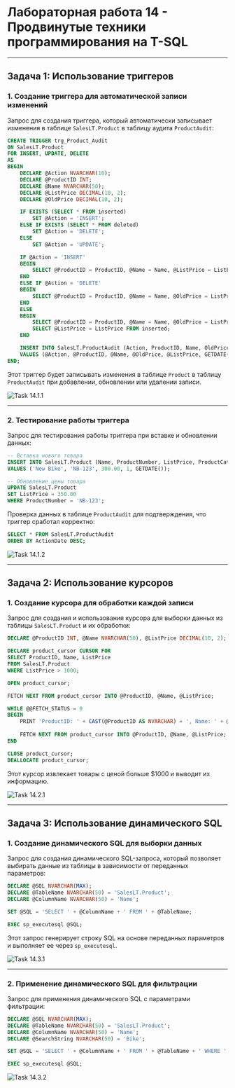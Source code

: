 # Лабораторная работа 14 - Продвинутые техники программирования на T-SQL

---

## Задача 1: Использование триггеров

### 1. Создание триггера для автоматической записи изменений

Запрос для создания триггера, который автоматически записывает изменения в таблице `SalesLT.Product` в таблицу аудита `ProductAudit`:

```sql
CREATE TRIGGER trg_Product_Audit
ON SalesLT.Product
FOR INSERT, UPDATE, DELETE
AS
BEGIN
    DECLARE @Action NVARCHAR(10);
    DECLARE @ProductID INT;
    DECLARE @Name NVARCHAR(50);
    DECLARE @ListPrice DECIMAL(10, 2);
    DECLARE @OldPrice DECIMAL(10, 2);

    IF EXISTS (SELECT * FROM inserted)
        SET @Action = 'INSERT';
    ELSE IF EXISTS (SELECT * FROM deleted)
        SET @Action = 'DELETE';
    ELSE
        SET @Action = 'UPDATE';

    IF @Action = 'INSERT'
    BEGIN
        SELECT @ProductID = ProductID, @Name = Name, @ListPrice = ListPrice FROM inserted;
    END
    ELSE IF @Action = 'DELETE'
    BEGIN
        SELECT @ProductID = ProductID, @Name = Name, @OldPrice = ListPrice FROM deleted;
    END
    ELSE
    BEGIN
        SELECT @ProductID = ProductID, @Name = Name, @OldPrice = ListPrice FROM deleted;
        SELECT @ListPrice = ListPrice FROM inserted;
    END

    INSERT INTO SalesLT.ProductAudit (Action, ProductID, Name, OldPrice, NewPrice, ActionDate)
    VALUES (@Action, @ProductID, @Name, @OldPrice, @ListPrice, GETDATE());
END;
```

Этот триггер будет записывать изменения в таблице `Product` в таблицу `ProductAudit` при добавлении, обновлении или удалении записи.

![Task 14.1.1](image/task14_1_1.png)

---

### 2. Тестирование работы триггера

Запрос для тестирования работы триггера при вставке и обновлении данных:

```sql
-- Вставка нового товара
INSERT INTO SalesLT.Product (Name, ProductNumber, ListPrice, ProductCategoryID, SellStartDate)
VALUES ('New Bike', 'NB-123', 300.00, 1, GETDATE());

-- Обновление цены товара
UPDATE SalesLT.Product
SET ListPrice = 350.00
WHERE ProductNumber = 'NB-123';
```

Проверка данных в таблице `ProductAudit` для подтверждения, что триггер сработал корректно:

```sql
SELECT * FROM SalesLT.ProductAudit
ORDER BY ActionDate DESC;
```

![Task 14.1.2](image/task14_1_2.png)

---

## Задача 2: Использование курсоров

### 1. Создание курсора для обработки каждой записи

Запрос для создания и использования курсора для выборки данных из таблицы `SalesLT.Product` и их обработки:

```sql
DECLARE @ProductID INT, @Name NVARCHAR(50), @ListPrice DECIMAL(10, 2);

DECLARE product_cursor CURSOR FOR
SELECT ProductID, Name, ListPrice
FROM SalesLT.Product
WHERE ListPrice > 1000;

OPEN product_cursor;

FETCH NEXT FROM product_cursor INTO @ProductID, @Name, @ListPrice;

WHILE @@FETCH_STATUS = 0
BEGIN
    PRINT 'ProductID: ' + CAST(@ProductID AS NVARCHAR) + ', Name: ' + @Name + ', ListPrice: ' + CAST(@ListPrice AS NVARCHAR);
    
    FETCH NEXT FROM product_cursor INTO @ProductID, @Name, @ListPrice;
END

CLOSE product_cursor;
DEALLOCATE product_cursor;
```

Этот курсор извлекает товары с ценой больше $1000 и выводит их информацию.

![Task 14.2.1](image/task14_2_1.png)

---

## Задача 3: Использование динамического SQL

### 1. Создание динамического SQL для выборки данных

Запрос для создания динамического SQL-запроса, который позволяет выбирать данные из таблицы в зависимости от переданных параметров:

```sql
DECLARE @SQL NVARCHAR(MAX);
DECLARE @TableName NVARCHAR(50) = 'SalesLT.Product';
DECLARE @ColumnName NVARCHAR(50) = 'Name';

SET @SQL = 'SELECT ' + @ColumnName + ' FROM ' + @TableName;

EXEC sp_executesql @SQL;
```

Этот запрос генерирует строку SQL на основе переданных параметров и выполняет ее через `sp_executesql`.

![Task 14.3.1](image/task14_3_1.png)

---

### 2. Применение динамического SQL для фильтрации

Запрос для применения динамического SQL с параметрами фильтрации:

```sql
DECLARE @SQL NVARCHAR(MAX);
DECLARE @TableName NVARCHAR(50) = 'SalesLT.Product';
DECLARE @ColumnName NVARCHAR(50) = 'Name';
DECLARE @SearchString NVARCHAR(50) = 'Bike';

SET @SQL = 'SELECT ' + @ColumnName + ' FROM ' + @TableName + ' WHERE ' + @ColumnName + ' LIKE ''%' + @SearchString + '%''';

EXEC sp_executesql @SQL;
```

![Task 14.3.2](image/task14_3_2.png)
